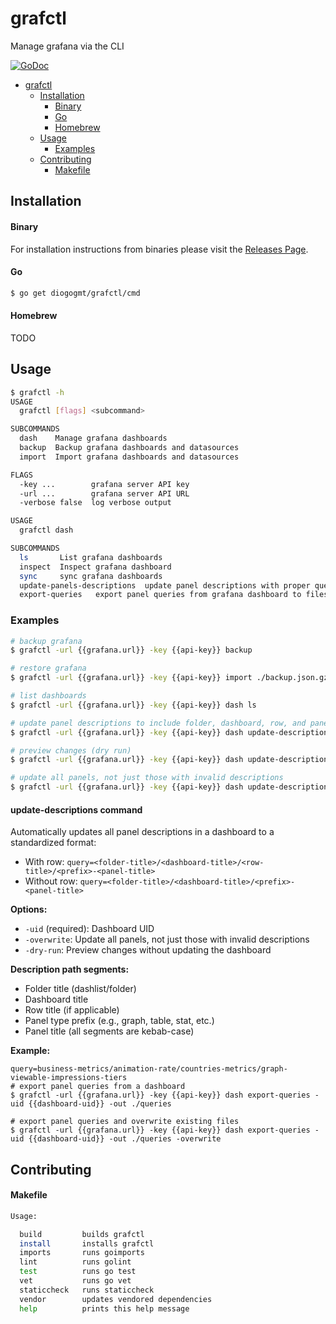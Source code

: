# grafctl

Manage grafana via the CLI

[![GoDoc](https://img.shields.io/badge/godoc-reference-5272B4.svg?style=for-the-badge)](https://godoc.org/github.com/diogogmt/grafctl)

- [grafctl](#grafctl)
  - [Installation](#installation)
    - [Binary](#binary)
    - [Go](#go)
    - [Homebrew](#homebrew)
  - [Usage](#usage)
    - [Examples](#examples)
  - [Contributing](#contributing)
    - [Makefile](#makefile)

## Installation

#### Binary

For installation instructions from binaries please visit the [Releases Page](https://diogogmt/grafctl/releases).

#### Go

```bash
$ go get diogogmt/grafctl/cmd
```

#### Homebrew

TODO

## Usage

```bash
$ grafctl -h
USAGE
  grafctl [flags] <subcommand>

SUBCOMMANDS
  dash    Manage grafana dashboards
  backup  Backup grafana dashboards and datasources
  import  Import grafana dashboards and datasources

FLAGS
  -key ...        grafana server API key
  -url ...        grafana server API URL
  -verbose false  log verbose output
```

```bash
USAGE
  grafctl dash

SUBCOMMANDS
  ls       List grafana dashboards
  inspect  Inspect grafana dashboard
  sync     sync grafana dashboards
  update-panels-descriptions  update panel descriptions with proper query paths
  export-queries   export panel queries from grafana dashboard to filesystem
```

### Examples

```bash
# backup grafana
$ grafctl -url {{grafana.url}} -key {{api-key}} backup

# restore grafana
$ grafctl -url {{grafana.url}} -key {{api-key}} import ./backup.json.gz

# list dashboards
$ grafctl -url {{grafana.url}} -key {{api-key}} dash ls

# update panel descriptions to include folder, dashboard, row, and panel info
$ grafctl -url {{grafana.url}} -key {{api-key}} dash update-descriptions -uid {{dashboard-uid}}

# preview changes (dry run)
$ grafctl -url {{grafana.url}} -key {{api-key}} dash update-descriptions -uid {{dashboard-uid}} -dry-run

# update all panels, not just those with invalid descriptions
$ grafctl -url {{grafana.url}} -key {{api-key}} dash update-descriptions -uid {{dashboard-uid}} -overwrite
```

#### update-descriptions command

Automatically updates all panel descriptions in a dashboard to a standardized format:

- With row: `query=<folder-title>/<dashboard-title>/<row-title>/<prefix>-<panel-title>`
- Without row: `query=<folder-title>/<dashboard-title>/<prefix>-<panel-title>`

**Options:**
- `-uid` (required): Dashboard UID
- `-overwrite`: Update all panels, not just those with invalid descriptions
- `-dry-run`: Preview changes without updating the dashboard

**Description path segments:**
- Folder title (dashlist/folder)
- Dashboard title
- Row title (if applicable)
- Panel type prefix (e.g., graph, table, stat, etc.)
- Panel title (all segments are kebab-case)

**Example:**
```
query=business-metrics/animation-rate/countries-metrics/graph-viewable-impressions-tiers
# export panel queries from a dashboard
$ grafctl -url {{grafana.url}} -key {{api-key}} dash export-queries -uid {{dashboard-uid}} -out ./queries

# export panel queries and overwrite existing files
$ grafctl -url {{grafana.url}} -key {{api-key}} dash export-queries -uid {{dashboard-uid}} -out ./queries -overwrite
```

## Contributing

#### Makefile

```bash
Usage:

  build         builds grafctl
  install       installs grafctl
  imports       runs goimports
  lint          runs golint
  test          runs go test
  vet           runs go vet
  staticcheck   runs staticcheck
  vendor        updates vendored dependencies
  help          prints this help message
```
